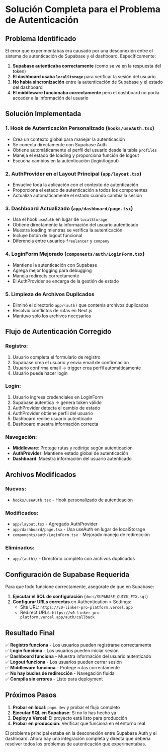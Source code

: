# Solución Completa para el Problema de Autenticación

## Problema Identificado
El error que experimentabas era causado por una desconexión entre el sistema de autenticación de Supabase y el dashboard. Específicamente:

1. **Supabase autenticaba correctamente** (como se ve en la respuesta del token)
2. **El dashboard usaba `localStorage`** para verificar la sesión del usuario
3. **No había sincronización** entre la autenticación de Supabase y el estado del dashboard
4. **El middleware funcionaba correctamente** pero el dashboard no podía acceder a la información del usuario

## Solución Implementada

### 1. **Hook de Autenticación Personalizado (`hooks/useAuth.tsx`)**
- Crea un contexto global para manejar la autenticación
- Se conecta directamente con Supabase Auth
- Obtiene automáticamente el perfil del usuario desde la tabla `profiles`
- Maneja el estado de loading y proporciona función de logout
- Escucha cambios en la autenticación (login/logout)

### 2. **AuthProvider en el Layout Principal (`app/layout.tsx`)**
- Envuelve toda la aplicación con el contexto de autenticación
- Proporciona el estado de autenticación a todos los componentes
- Actualiza automáticamente el estado cuando cambia la sesión

### 3. **Dashboard Actualizado (`app/dashboard/page.tsx`)**
- Usa el hook `useAuth` en lugar de `localStorage`
- Obtiene directamente la información del usuario autenticado
- Muestra loading mientras se verifica la autenticación
- Incluye botón de logout funcional
- Diferencia entre usuarios `freelancer` y `company`

### 4. **LoginForm Mejorado (`components/auth/LoginForm.tsx`)**
- Mantiene la autenticación con Supabase
- Agrega mejor logging para debugging
- Maneja redirects correctamente
- El AuthProvider se encarga de la gestión de estado

### 5. **Limpieza de Archivos Duplicados**
- Eliminó el directorio `app/(auth)` que contenía archivos duplicados
- Resolvió conflictos de rutas en Next.js
- Mantuvo solo los archivos necesarios

## Flujo de Autenticación Corregido

### Registro:
1. Usuario completa el formulario de registro
2. Supabase crea el usuario y envía email de confirmación
3. Usuario confirma email → trigger crea perfil automáticamente
4. Usuario puede hacer login

### Login:
1. Usuario ingresa credenciales en LoginForm
2. Supabase autentica → genera token válido
3. AuthProvider detecta el cambio de estado
4. AuthProvider obtiene perfil del usuario
5. Dashboard recibe usuario autenticado
6. Dashboard muestra información correcta

### Navegación:
- **Middleware**: Protege rutas y redirige según autenticación
- **AuthProvider**: Mantiene estado global de autenticación
- **Dashboard**: Muestra información del usuario autenticado

## Archivos Modificados

### Nuevos:
- `hooks/useAuth.tsx` - Hook personalizado de autenticación

### Modificados:
- `app/layout.tsx` - Agregado AuthProvider
- `app/dashboard/page.tsx` - Usa useAuth en lugar de localStorage
- `components/auth/LoginForm.tsx` - Mejorado manejo de redirección

### Eliminados:
- `app/(auth)/` - Directorio completo con archivos duplicados

## Configuración de Supabase Requerida

Para que todo funcione correctamente, asegúrate de que en Supabase:

1. **Ejecutar el SQL de configuración** (`docs/SUPABASE_QUICK_FIX.sql`)
2. **Configurar URLs correctas** en Authentication > Settings:
   - Site URL: `https://v0-linker-pro-platform.vercel.app`
   - Redirect URLs: `https://v0-linker-pro-platform.vercel.app/auth/callback`

## Resultado Final

✅ **Registro funciona** - Los usuarios pueden registrarse correctamente  
✅ **Login funciona** - Los usuarios pueden iniciar sesión  
✅ **Dashboard funciona** - Muestra información del usuario autenticado  
✅ **Logout funciona** - Los usuarios pueden cerrar sesión  
✅ **Middleware funciona** - Protege rutas correctamente  
✅ **No hay bucles de redirección** - Navegación fluida  
✅ **Compila sin errores** - Listo para deployment  

## Próximos Pasos

1. **Probar en local**: `pnpm dev` y probar el flujo completo
2. **Ejecutar SQL en Supabase**: Si no lo has hecho ya
3. **Deploy a Vercel**: El proyecto está listo para producción
4. **Probar en producción**: Verificar que funciona en el entorno real

El problema principal estaba en la desconexión entre Supabase Auth y el dashboard. Ahora hay una integración completa y directa que debería resolver todos los problemas de autenticación que experimentabas.
